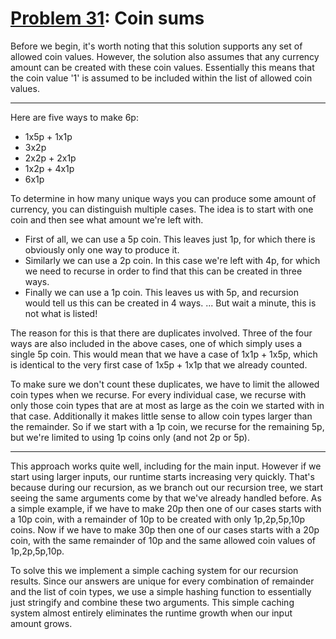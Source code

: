 # [Problem 31](https://projecteuler.net/problem=31): Coin sums

Before we begin, it's worth noting that this solution supports any set of allowed coin values.
However, the solution also assumes that any currency amount can be created with these coin values.
Essentially this means that the coin value '1' is assumed to be included within the list of allowed coin values.

---

Here are five ways to make 6p:

- 1x5p + 1x1p
- 3x2p
- 2x2p + 2x1p
- 1x2p + 4x1p
- 6x1p

To determine in how many unique ways you can produce some amount of currency, you can distinguish multiple cases.
The idea is to start with one coin and then see what amount we're left with.

- First of all, we can use a 5p coin.
This leaves just 1p, for which there is obviously only one way to produce it.
- Similarly we can use a 2p coin.
In this case we're left with 4p, for which we need to recurse in order to find that this can be created in three ways.
- Finally we can use a 1p coin.
This leaves us with 5p, and recursion would tell us this can be created in 4 ways.
... But wait a minute, this is not what is listed!

The reason for this is that there are duplicates involved.
Three of the four ways are also included in the above cases, one of which simply uses a single 5p coin.
This would mean that we have a case of 1x1p + 1x5p, which is identical to the very first case of 1x5p + 1x1p that we already counted.

To make sure we don't count these duplicates, we have to limit the allowed coin types when we recurse.
For every individual case, we recurse with only those coin types that are at most as large as the coin we started with in that case.
Additionally it makes little sense to allow coin types larger than the remainder.
So if we start with a 1p coin, we recurse for the remaining 5p, but we're limited to using 1p coins only (and not 2p or 5p).

---

This approach works quite well, including for the main input.
However if we start using larger inputs, our runtime starts increasing very quickly.
That's because during our recursion, as we branch out our recursion tree, we start seeing the same arguments come by that we've already handled before.
As a simple example, if we have to make 20p then one of our cases starts with a 10p coin, with a remainder of 10p to be created with only 1p,2p,5p,10p coins.
Now if we have to make 30p then one of our cases starts with a 20p coin, with the same remainder of 10p and the same allowed coin values of 1p,2p,5p,10p.

To solve this we implement a simple caching system for our recursion results.
Since our answers are unique for every combination of remainder and the list of coin types, we use a simple hashing function to essentially just stringify and combine these two arguments.
This simple caching system almost entirely eliminates the runtime growth when our input amount grows.
